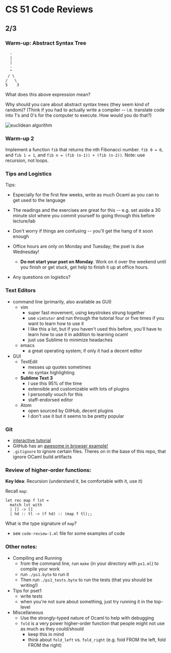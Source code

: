 # CS 51 Code Reviews

## 2/3

### Warm-up: Abstract Syntax Tree
      -
      |
      |
      -
      ^
     / \
    /   \ 
    5    3

What does this above expression mean?

Why should you care about abstract syntax trees (they seem kind of random)? (Think if you had to actually write a compiler -- i.e. translate code into 1's and 0's for the computer to execute. How would you do that?)

![euclidean algorithm](https://upload.wikimedia.org/wikipedia/commons/thumb/c/c7/Abstract_syntax_tree_for_Euclidean_algorithm.svg/400px-Abstract_syntax_tree_for_Euclidean_algorithm.svg.png)

### Warm-up 2
Implement a function `fib` that returns the nth Fibonacci number. `fib 0 = 0`, and `fib 1 = 1`, and `fib n = (fib (n-1)) + (fib (n-2))`. Note: use recursion, not loops.


### Tips and Logistics
Tips:

- Especially for the first few weeks, write as much Ocaml as you can to get used to the language
- The readings and the exercises are great for this -- e.g. set aside a 30 minute slot where you commit yourself to going through this before lecture/lab
- Don't worry if things are confusing -- you'll get the hang of it soon enough
- Office hours are only on Monday and Tuesday; the pset is due Wednesday!
  - **Do not start your pset on Monday**. Work on it over the weekend until you finish or get stuck, get help to finish it up at office hours.

- Any questions on logistics?

### Text Editors
- command line (primarily, also available as GUI)
  - vim
    - super fast movement, using keystrokes strung together
    - use `vimtutor` and run through the tutorial four or five times if you want to learn how to use it
    - I like this a lot, but if you haven't used this before, you'll have to learn how to use it in addition to learning ocaml
    - just use Sublime to minimize headaches
  - emacs
    - a great operating system; if only it had a decent editor
- GUI
  - TextEdit
    - messes up quotes sometimes
    - no syntax highlighting
  - **Sublime Text 3**
    - I use this 95% of the time
    - extensible and customizable with lots of plugins
    - I personally vouch for this
    - staff-endorsed editor
  - Atom
    - open sourced by GitHub, decent plugins
    - I don't use it but it seems to be pretty popular

### Git
- [interactive tutorial](https://bitbucket.org/leeek/cs51-git-tutorial)
- GitHub has an
  [awesome in browser example!](https://try.github.io/levels/1/challenges/1)
- `.gitignore` to ignore certain files. Theres on in the base of this repo,
  that ignore OCaml build artifacts

### Review of higher-order functions:
**Key Idea**: Recursion (understand it, be comfortable with it, use it)

Recall `map`:

~~~
let rec map f lst = 
  match lst with
  | [] -> []
  | hd :: tl -> (f hd) :: (map f tl);;
~~~

What is the type signature of `map`?

- see `code-review-1.ml` file for some examples of code

### Other notes:
- Compiling and Running
  - from the command line, run `make` (in your directory with `ps1.ml`)
    to compile your work
  - run `./ps1.byte` to run it
  - Then run `./ps1_tests.byte` to run the tests (that you should be writing!)
- Tips for pset1
  - write tests
  - when you're not sure about something, just try running it in the top-level
- Miscellaneous
  - Use the strongly-typed nature of Ocaml to help with debugging
  - `fold` is a very power higher-order function that people might not use as much as they could/should
    - keep this in mind
    - think about `fold_left` vs. `fold_right` (e.g. fold FROM the left, fold FROM the right)
